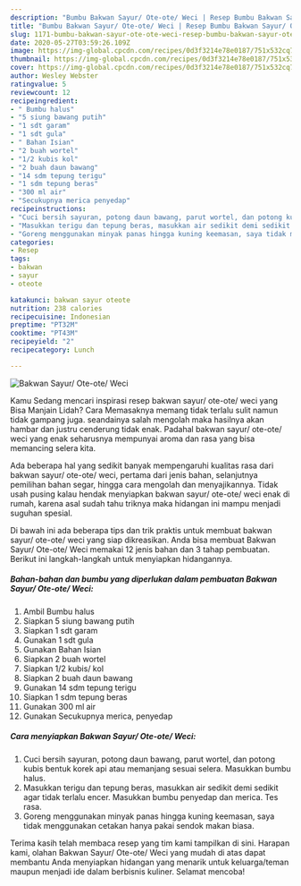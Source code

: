 ```yaml
---
description: "Bumbu Bakwan Sayur/ Ote-ote/ Weci | Resep Bumbu Bakwan Sayur/ Ote-ote/ Weci Yang Mudah Dan Praktis"
title: "Bumbu Bakwan Sayur/ Ote-ote/ Weci | Resep Bumbu Bakwan Sayur/ Ote-ote/ Weci Yang Mudah Dan Praktis"
slug: 1171-bumbu-bakwan-sayur-ote-ote-weci-resep-bumbu-bakwan-sayur-ote-ote-weci-yang-mudah-dan-praktis
date: 2020-05-27T03:59:26.109Z
image: https://img-global.cpcdn.com/recipes/0d3f3214e78e0187/751x532cq70/bakwan-sayur-ote-ote-weci-foto-resep-utama.jpg
thumbnail: https://img-global.cpcdn.com/recipes/0d3f3214e78e0187/751x532cq70/bakwan-sayur-ote-ote-weci-foto-resep-utama.jpg
cover: https://img-global.cpcdn.com/recipes/0d3f3214e78e0187/751x532cq70/bakwan-sayur-ote-ote-weci-foto-resep-utama.jpg
author: Wesley Webster
ratingvalue: 5
reviewcount: 12
recipeingredient:
- " Bumbu halus"
- "5 siung bawang putih"
- "1 sdt garam"
- "1 sdt gula"
- " Bahan Isian"
- "2 buah wortel"
- "1/2 kubis kol"
- "2 buah daun bawang"
- "14 sdm tepung terigu"
- "1 sdm tepung beras"
- "300 ml air"
- "Secukupnya merica penyedap"
recipeinstructions:
- "Cuci bersih sayuran, potong daun bawang, parut wortel, dan potong kubis bentuk korek api atau memanjang sesuai selera. Masukkan bumbu halus."
- "Masukkan terigu dan tepung beras, masukkan air sedikit demi sedikit agar tidak terlalu encer. Masukkan bumbu penyedap dan merica. Tes rasa."
- "Goreng menggunakan minyak panas hingga kuning keemasan, saya tidak menggunakan cetakan hanya pakai sendok makan biasa."
categories:
- Resep
tags:
- bakwan
- sayur
- oteote

katakunci: bakwan sayur oteote 
nutrition: 238 calories
recipecuisine: Indonesian
preptime: "PT32M"
cooktime: "PT43M"
recipeyield: "2"
recipecategory: Lunch

---
```



![Bakwan Sayur/ Ote-ote/ Weci](https://img-global.cpcdn.com/recipes/0d3f3214e78e0187/751x532cq70/bakwan-sayur-ote-ote-weci-foto-resep-utama.jpg)

Kamu Sedang mencari inspirasi resep bakwan sayur/ ote-ote/ weci yang Bisa Manjain Lidah? Cara Memasaknya memang tidak terlalu sulit namun tidak gampang juga. seandainya salah mengolah maka hasilnya akan hambar dan justru cenderung tidak enak. Padahal bakwan sayur/ ote-ote/ weci yang enak seharusnya mempunyai aroma dan rasa yang bisa memancing selera kita.

Ada beberapa hal yang sedikit banyak mempengaruhi kualitas rasa dari bakwan sayur/ ote-ote/ weci, pertama dari jenis bahan, selanjutnya pemilihan bahan segar, hingga cara mengolah dan menyajikannya. Tidak usah pusing kalau hendak menyiapkan bakwan sayur/ ote-ote/ weci enak di rumah, karena asal sudah tahu triknya maka hidangan ini mampu menjadi suguhan spesial.




Di bawah ini ada beberapa tips dan trik praktis untuk membuat bakwan sayur/ ote-ote/ weci yang siap dikreasikan. Anda bisa membuat Bakwan Sayur/ Ote-ote/ Weci memakai 12 jenis bahan dan 3 tahap pembuatan. Berikut ini langkah-langkah untuk menyiapkan hidangannya.

<!--inarticleads1-->

##### Bahan-bahan dan bumbu yang diperlukan dalam pembuatan Bakwan Sayur/ Ote-ote/ Weci:

1. Ambil  Bumbu halus
1. Siapkan 5 siung bawang putih
1. Siapkan 1 sdt garam
1. Gunakan 1 sdt gula
1. Gunakan  Bahan Isian
1. Siapkan 2 buah wortel
1. Siapkan 1/2 kubis/ kol
1. Siapkan 2 buah daun bawang
1. Gunakan 14 sdm tepung terigu
1. Siapkan 1 sdm tepung beras
1. Gunakan 300 ml air
1. Gunakan Secukupnya merica, penyedap




<!--inarticleads2-->

##### Cara menyiapkan Bakwan Sayur/ Ote-ote/ Weci:

1. Cuci bersih sayuran, potong daun bawang, parut wortel, dan potong kubis bentuk korek api atau memanjang sesuai selera. Masukkan bumbu halus.
1. Masukkan terigu dan tepung beras, masukkan air sedikit demi sedikit agar tidak terlalu encer. Masukkan bumbu penyedap dan merica. Tes rasa.
1. Goreng menggunakan minyak panas hingga kuning keemasan, saya tidak menggunakan cetakan hanya pakai sendok makan biasa.




Terima kasih telah membaca resep yang tim kami tampilkan di sini. Harapan kami, olahan Bakwan Sayur/ Ote-ote/ Weci yang mudah di atas dapat membantu Anda menyiapkan hidangan yang menarik untuk keluarga/teman maupun menjadi ide dalam berbisnis kuliner. Selamat mencoba!
